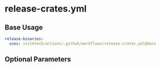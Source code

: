 # release-crates.yml

## Base Usage

```yml
release-binaries:
  uses: init4tech/actions/.github/workflows/release-crates.yml@main
```

## Optional Parameters
